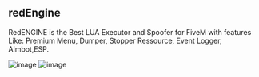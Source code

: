 ## redEngine

RedENGINE is the Best LUA Executor and Spoofer for FiveM with features Like: Premium Menu, Dumper, Stopper Ressource, Event Logger, Aimbot,ESP.

![image](https://github.com/d3vilashka/redEngine/assets/162599008/7ffb6b51-a83f-46b3-bd2f-d2dcdfbf0935)
![image](https://github.com/d3vilashka/redEngine/assets/162599008/b64831a5-ff18-4b56-8526-8bfec74c1cbc)
